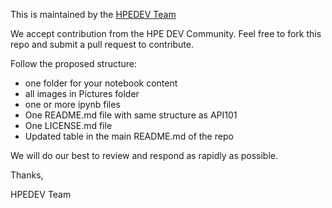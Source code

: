 This is maintained by the [HPEDEV Team](https://hpedev.io)

We accept contribution from the HPE DEV Community. 
Feel free to fork this repo and submit a pull request to contribute. 

Follow the proposed structure:

- one folder for your notebook content
- all images in Pictures folder
- one or more ipynb files
- One README.md file with same structure as API101 
- One LICENSE.md file
- Updated table in the main README.md of the repo

We will do our best to review and respond as rapidly as possible.

Thanks,

HPEDEV Team
